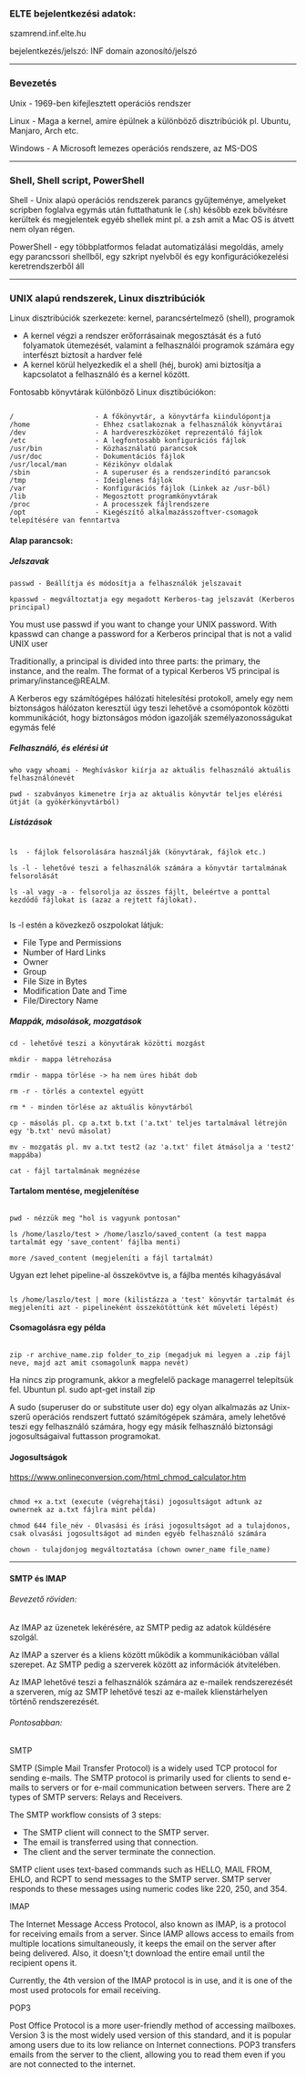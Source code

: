 ### ELTE bejelentkezési adatok:

szamrend.inf.elte.hu

bejelentkezés/jelszó: INF domain azonosító/jelszó

---

### Bevezetés

Unix - 1969-ben kifejlesztett operációs rendszer

Linux - Maga a kernel, amire épülnek a különböző disztribúciók pl. Ubuntu, Manjaro, Arch etc.

Windows - A Microsoft lemezes operációs rendszere, az MS-DOS

---

### Shell, Shell script, PowerShell

Shell - Unix alapú operációs rendszerek parancs gyűjteménye, amelyeket scripben foglalva egymás után futtathatunk le (.sh)
később ezek bővítésre kerültek és megjelentek egyéb shellek mint pl. a zsh amit a Mac OS is átvett nem olyan régen.

PowerShell - egy többplatformos feladat automatizálási megoldás, amely egy parancssori shellből, egy szkript nyelvből és egy konfigurációkezelési keretrendszerből áll

---

### UNIX alapú rendszerek, Linux disztribúciók

Linux disztribúciók szerkezete: kernel, parancsértelmező (shell), programok

- A kernel végzi a rendszer erőforrásainak megosztását és a futó folyamatok ütemezését, valamint a felhasználói programok számára egy interfészt biztosít a hardver felé
- A kernel körül helyezkedik el a shell (héj, burok) ami biztosítja a kapcsolatot a felhasználó és a kernel között.


Fontosabb könyvtárak különböző Linux disztibúciókon:

```

/                    - A főkönyvtár, a könyvtárfa kiindulópontja
/home                - Ehhez csatlakoznak a felhasználók könyvtárai
/dev                 - A hardvereszközöket reprezentáló fájlok
/etc                 - A legfontosabb konfigurációs fájlok
/usr/bin             - Közhasználatú parancsok
/usr/doc             - Dokumentációs fájlok
/usr/local/man       - Kézikönyv oldalak
/sbin                - A superuser és a rendszerindító parancsok
/tmp                 - Ideiglenes fájlok
/var                 - Konfigurációs fájlok (Linkek az /usr-ből)
/lib                 - Megosztott programkönyvtárak
/proc                - A processzek fájlrendszere
/opt                 - Kiegészítő alkalmazásszoftver-csomagok telepítésére van fenntartva

```

#### Alap parancsok:


##### Jelszavak 

```
passwd - Beállítja és módosítja a felhasználók jelszavait

kpasswd - megváltoztatja egy megadott Kerberos-tag jelszavát (Kerberos principal)

```

You must use passwd if you want to change your UNIX password.
With kpasswd can change a password for a Kerberos principal that is not a valid UNIX user

Traditionally, a principal is divided into three parts: the primary, the instance, and the realm. The format of a typical Kerberos V5 principal is primary/instance@REALM.


A Kerberos egy számítógépes hálózati hitelesítési protokoll, amely egy nem biztonságos hálózaton keresztül úgy teszi lehetővé a csomópontok közötti kommunikációt, hogy biztonságos módon igazolják személyazonosságukat egymás felé

##### Felhasználó, és elérési út

```
who vagy whoami - Meghíváskor kiírja az aktuális felhasználó aktuális felhasználónevét

pwd - szabványos kimenetre írja az aktuális könyvtár teljes elérési útját (a gyökérkönyvtárból)

```

##### Listázások

```

ls  - fájlok felsorolására használják (könyvtárak, fájlok etc.)

ls -l - lehetővé teszi a felhasználók számára a könyvtár tartalmának felsorolását

ls -al vagy -a - felsorolja az összes fájlt, beleértve a ponttal kezdődő fájlokat is (azaz a rejtett fájlokat).


```

ls -l estén a kövezkező oszpolokat látjuk:

- File Type and Permissions
- Number of Hard Links
- Owner
- Group 
- File Size in Bytes
- Modification Date and Time 
- File/Directory Name

##### Mappák, másolások, mozgatások

```
cd - lehetővé teszi a könyvtárak közötti mozgást

mkdir - mappa létrehozása

rmdir - mappa törlése -> ha nem üres hibát dob

rm -r - törlés a contextel együtt

rm * - minden törlése az aktuális könyvtárból

cp - másolás pl. cp a.txt b.txt ('a.txt' teljes tartalmával létrejön egy 'b.txt' nevű másolat)

mv - mozgatás pl. mv a.txt test2 (az 'a.txt' filet átmásolja a 'test2' mappába)

cat - fájl tartalmának megnézése

```

#### Tartalom mentése, megjelenítése

```

pwd - nézzük meg "hol is vagyunk pontosan"

ls /home/laszlo/test > /home/laszlo/saved_content (a test mappa tartalmát egy 'save_content' fájlba menti)

more /saved_content (megjeleníti a fájl tartalmát)

```

Ugyan ezt lehet pipeline-al összekövtve is, a fájlba mentés kihagyásával

```

ls /home/laszlo/test | more (kilistázza a 'test' könyvtár tartalmát és megjeleníti azt - pipelineként összekötöttünk két műveleti lépést)

```

#### Csomagolásra egy példa

```

zip -r archive_name.zip folder_to_zip (megadjuk mi legyen a .zip fájl neve, majd azt amit csomagolunk mappa nevét)

```

Ha nincs zip programunk, akkor a megfelelő package managerrel telepítsük fel.
Ubuntun pl. sudo apt-get install zip

A sudo (superuser do or substitute user do) egy olyan alkalmazás az Unix-szerű operációs rendszert futtató számítógépek számára, amely lehetővé teszi egy felhasználó számára, hogy egy másik felhasználó biztonsági jogosultságaival futtasson programokat. 

#### Jogosultságok

https://www.onlineconversion.com/html_chmod_calculator.htm

```

chmod +x a.txt (execute (végrehajtási) jogosultságot adtunk az ownernek az a.txt fájlra mint példa)

chmod 644 file_név - Olvasási és írási jogosultságot ad a tulajdonos, csak olvasási jogosultságot ad minden egyéb felhasználó számára

chown - tulajdonjog megváltoztatása (chown owner_name file_name)

```

---

#### SMTP és IMAP

###### Bevezető röviden:

Az IMAP az üzenetek lekérésére, az SMTP pedig az adatok küldésére szolgál.

Az IMAP a szerver és a kliens között működik a kommunikációban vállal szerepet.
Az SMTP pedig a szerverek között az információk átvitelében.

Az IMAP lehetővé teszi a felhasználók számára az e-mailek rendszerezését a szerveren, míg az SMTP lehetővé teszi az e-mailek klienstárhelyen történő rendszerezését.

###### Pontosabban:

SMTP

SMTP (Simple Mail Transfer Protocol) is a widely used TCP protocol for sending e-mails. The SMTP protocol is primarily used for clients to send e-mails to servers or for e-mail communication between servers.
There are 2 types of SMTP servers: Relays and Receivers. 

The SMTP workflow consists of 3 steps:

- The SMTP client will connect to the SMTP server.
- The email is transferred using that connection.
- The client and the server terminate the connection.

SMTP client uses text-based commands such as HELLO, MAIL FROM, EHLO, and RCPT to send messages to the SMTP server. SMTP server responds to these messages using numeric codes like 220, 250, and 354.


IMAP

The Internet Message Access Protocol, also known as IMAP, is a protocol for receiving emails from a server. Since IAMP allows access to emails from multiple locations simultaneously, it keeps the email on the server after being delivered. Also, it doesn't;t download the entire email until the recipient opens it.

Currently, the 4th version of the IMAP protocol is in use, and it is one of the most used protocols for email receiving.


POP3

Post Office Protocol is a more user-friendly method of accessing mailboxes. Version 3 is the most widely used version of this standard, and it is popular among users due to its low reliance on Internet connections. POP3 transfers emails from the server to the client, allowing you to read them even if you are not connected to the internet.
